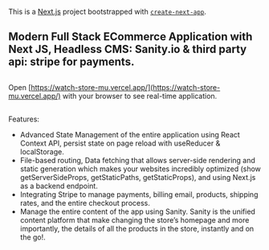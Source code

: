 This is a [Next.js](https://nextjs.org/) project bootstrapped with [`create-next-app`](https://github.com/vercel/next.js/tree/canary/packages/create-next-app).

## Modern Full Stack ECommerce Application with Next JS, Headless CMS: Sanity.io & third party api: stripe for payments.

## 
Open [https://watch-store-mu.vercel.app/](https://watch-store-mu.vercel.app/) with your browser to see real-time application.

##
Features:
<ul>
    <li>
    Advanced State Management of the entire application using React Context API, persist state on page reload with useReducer & localStorage.
  </li>
    <li>
    File-based routing, Data fetching that allows server-side rendering and static generation which makes your websites incredibly optimized (show getServerSideProps,        getStaticPaths, getStaticProps), and using Next.js as a backend endpoint.
  </li>
    <li>
    Integrating Stripe to manage payments, billing email, products, shipping rates, and the entire checkout process.
  </li>
    <li>
    Manage the entire content of the app using Sanity. Sanity is the unified content platform that make changing the store’s homepage and more importantly, the details        of all the products in the store, instantly and on the go!.
  </li>
</ul>





